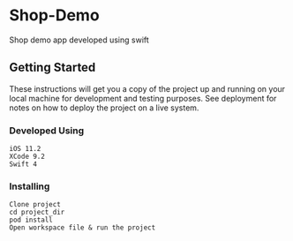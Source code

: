# Shop-Demo

Shop demo app developed using swift

## Getting Started

These instructions will get you a copy of the project up and running on your local machine for development and testing purposes. See deployment for notes on how to deploy the project on a live system.

### Developed Using

```
iOS 11.2
XCode 9.2
Swift 4
```

### Installing

```
Clone project
cd project_dir
pod install
Open workspace file & run the project
```
